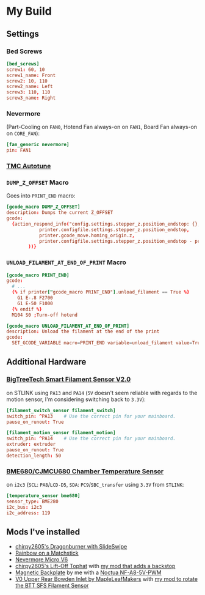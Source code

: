 # My Build

## Settings

### Bed Screws

```toml
[bed_screws]
screw1: 60, 10
screw1_name: Front
screw2: 10, 110
screw2_name: Left
screw3: 110, 110
screw3_name: Right
```

### Nevermore

(Part-Cooling on `FAN0`, Hotend Fan always-on on `FAN1`, Board Fan always-on on `CORE_FAN`):

```toml
[fan_generic nevermore]
pin: FAN1
```

### [TMC Autotune](./motors.md#tmc-autotune)

### `DUMP_Z_OFFSET` Macro

Goes into `PRINT_END` macro:

```toml
[gcode_macro DUMP_Z_OFFSET]
description: Dumps the current Z_OFFSET
gcode:
  {action_respond_info("config.settings.stepper_z.position_endstop: {}, gcode_move.homing_origin.z: {}, effective z-offset: {}".format(
            printer.configfile.settings.stepper_z.position_endstop,
            printer.gcode_move.homing_origin.z,
            printer.configfile.settings.stepper_z.position_endstop - printer.gcode_move.homing_origin.z,
        ))}
```

### `UNLOAD_FILAMENT_AT_END_OF_PRINT` Macro

```toml
[gcode_macro PRINT_END]
gcode:
  # ...
  {% if printer["gcode_macro PRINT_END"].unload_filament == True %}
    G1 E-.8 F2700
    G1 E-50 F1000
  {% endif %}
  M104 S0 ;Turn-off hotend

[gcode_macro UNLOAD_FILAMENT_AT_END_OF_PRINT]
description: Unload the filament at the end of the print
gcode:
  SET_GCODE_VARIABLE macro=PRINT_END variable=unload_filament value=True
```

## Additional Hardware

### [BigTreeTech Smart Filament Sensor V2.0](https://biqu.equipment/products/btt-sfs-v2-0-smart-filament-sensor)

on STLINK using `PA13` and `PA14` (`5V` doesn't seem reliable with regards to the motion sensor, I'm considering switching back to `3.3V`):

```toml
[filament_switch_sensor filament_switch]
switch_pin: ^PA13    # Use the correct pin for your mainboard.
pause_on_runout: True

[filament_motion_sensor filament_motion]
switch_pin: ^PA14    # Use the correct pin for your mainboard.
extruder: extruder
pause_on_runout: True
detection_length: 50
```

### [BME680/CJMCU680 Chamber Temperature Sensor](https://aliexpress.com/item/1005005970382773.html)

on `i2c3` (`SCL`: `PA8`/`LCD-D5`, `SDA`: `PC9`/`SBC_transfer` using `3.3V` from `STLINK`:

```toml
[temperature_sensor bme680]
sensor_type: BME280
i2c_bus: i2c3
i2c_address: 119
```

## Mods I've installed

- [chirpy2605's Dragonburner with SlideSwipe](https://github.com/chirpy2605/voron/tree/main/V0/Dragon_Burner)
- [Rainbow on a Matchstick](https://github.com/VoronDesign/Voron-Hardware/tree/master/Daylight/Rainbow_on_a_matchstick)
- [Nevermore Micro V6](https://github.com/nevermore3d/Nevermore_Micro/tree/master/V6)
- [chirpy2605's Lift-Off Tophat](https://github.com/chirpy2605/voron/tree/main/V0/Lift-Off_Tophat_Hinges) with [my mod that adds a backstop](https://www.printables.com/model/659597-chirpys-v02-lift-off-tophat-hinges-with-backstop)
- [Magnetic Backplate](https://www.printables.com/model/659559-magnetic-backplate-for-voron-v02) by me with a [Noctua NF-A8-5V-PWM](https://noctua.at/en/products/fan/nf-a8-5v-pwm)
- [V0 Upper Rear Bowden Inlet by MapleLeafMakers](https://github.com/MapleLeafMakers/V0_Upper_Rear_Bowden_Inlet/tree/main) with [my mod to rotate the BTT SFS Filament Sensor](https://github.com/MapleLeafMakers/V0_Upper_Rear_Bowden_Inlet/pull/1)
